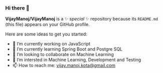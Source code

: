### Hi there 👋


**VijayManoj/VijayManoj** is a ✨ _special_ ✨ repository because its `README.md` (this file) appears on your GitHub profile.

Here are some ideas to get you started:

- 🔭 I’m currently working on JavaScript
- 🌱 I’m currently learning Spring Boot and Postgre SQL
- 👯 I’m looking to collaborate on Machine Learning     
- 🤔 I’m intersted in Machine Learning, Development and Testing
- 📫 How to reach me: vijay.manoj.kota@gmail.com

